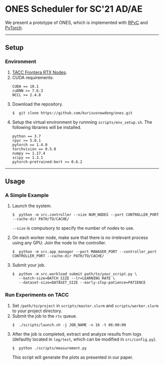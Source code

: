# ONES Scheduler for SC'21 AD/AE

We present a prototype of ONES, which is implemented with [RPyC](https://rpyc.readthedocs.io/) and [PyTorch](https://pytorch.org/).

---

## Setup

### Environment

1. [TACC Frontera RTX Nodes](https://frontera-portal.tacc.utexas.edu/user-guide/system/#gpu-nodes).
2. CUDA requirements:
   ```
   CUDA == 10.1
   cuDNN >= 7.6.3
   NCCL >= 2.4.8
   ```
3. Download the repository.
   ```
   $  git clone https://github.com/kurisusnowdeng/ones.git
   ```
4. Setup the virtual environment by runnning `scripts/env_setup.sh`. The following libraries will be installed.
   ```
   python == 3.7
   rpyc >= 5.0.1
   pytorch == 1.4.0
   torchvision == 0.5.0
   numpy >= 1.17.4
   scipy == 1.3.1
   pytorch-pretrained-bert >= 0.6.2
   ```

---

## Usage

### A Simple Example

1. Launch the system.
   
   ```
   $  python -m src.controller --size NUM_NODES --port CONTROLLER_PORT --cache-dir PATH/TO/CACHE/
   ```
   
   `--size` is compulsory to specify the number of nodes to use.
2. On each worker node, make sure that there is no irrelevant process using any GPU. Join the node to the controller.
   
   ```
   $  python -m src.app_manager --port MANAGER_PORT --controller_port CONTROLLER_PORT --cache-dir PATH/TO/CACHE/
   ```
3. Submit your job.
   
   ```
   $  python -m src.workload submit path/to/your_script.py \
      --batch-size=BATCH_SIZE --lr=LEARNING_RATE \
      --dataset-size=DATASET_SIZE --early-stop-patience=PATIENCE
   ```

### Run Experiments on TACC

1. Set `/path/to/project` in `scripts/master.slurm` and `scripts/worker.slurm` to your project directory.
2. Submit the job to the `rtx` queue.
   ```
   $  ./scripts/launch.sh -j JOB_NAME -n 16 -t 06:00:00
   ```
3. After the job is completed, extract and analyze results from logs (defaultly located in `log/test`, which can be modified in `src/config.py`).
   ```
   $  python ./scripts/measurement.py
   ```
   This script will generate the plots as presented in our paper.

